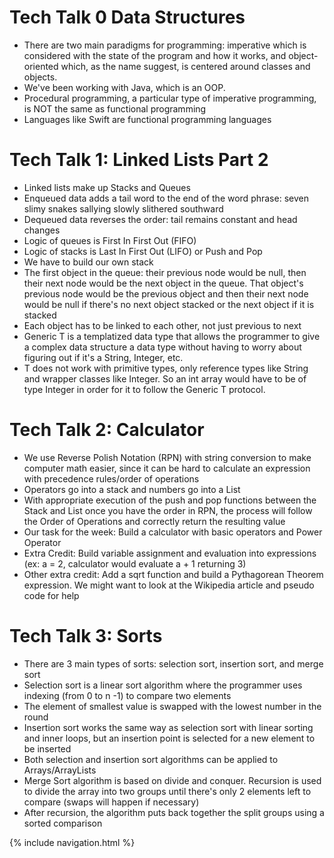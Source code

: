 # Tech Talk 0 Data Structures
- There are two main paradigms for programming: imperative which is considered with the state of the program and how it works, and object-oriented which, as the name suggest, is centered around classes and objects.
- We've been working with Java, which is an OOP.
- Procedural programming, a particular type of imperative programming, is NOT the same as functional programming
- Languages like Swift are functional programming languages

# Tech Talk 1: Linked Lists Part 2
- Linked lists make up Stacks and Queues
- Enqueued data adds a tail word to the end of the word phrase: seven slimy snakes sallying slowly slithered southward
- Dequeued data reverses the order: tail remains constant and head changes
- Logic of queues is First In First Out (FIFO)
- Logic of stacks is Last In First Out (LIFO) or Push and Pop
- We have to build our own stack
- The first object in the queue: their previous node would be null, then their next node would be the next object in the queue. That object's previous node would be the previous object and then their next node would be null if there's no next object stacked or the next object if it is stacked
- Each object has to be linked to each other, not just previous to next
- Generic T is a templatized data type that allows the programmer to give a complex data structure a data type without having to worry about figuring out if it's a String, Integer, etc.
- T does not work with primitive types, only reference types like String and wrapper classes like Integer. So an int array would have to be of type Integer in order for it to follow the Generic T protocol.

# Tech Talk 2: Calculator
- We use Reverse Polish Notation (RPN) with string conversion to make computer math easier, since it can be hard to calculate an expression with precedence rules/order of operations
- Operators go into a stack and numbers go into a List
- With appropriate execution of the push and pop functions between the Stack and List once you have the order in RPN, the process will follow the Order of Operations and correctly return the resulting value
- Our task for the week: Build a calculator with basic operators and Power Operator
- Extra Credit: Build variable assignment and evaluation into expressions (ex: a = 2, calculator would evaluate a + 1 returning 3)
- Other extra credit: Add a sqrt function and build a Pythagorean Theorem expression. We might want to look at the Wikipedia article and pseudo code for help

# Tech Talk 3: Sorts
- There are 3 main types of sorts: selection sort, insertion sort, and merge sort
- Selection sort is a linear sort algorithm where the programmer uses indexing (from 0 to n -1) to compare two elements
- The element of smallest value is swapped with the lowest number in the round
- Insertion sort works the same way as selection sort with linear sorting and inner loops, but an insertion point is selected for a new element to be inserted
- Both selection and insertion sort algorithms can be applied to Arrays/ArrayLists
- Merge Sort algorithm is based on divide and conquer. Recursion is used to divide the array into two groups until there's only 2 elements left to compare (swaps will happen if necessary)
- After recursion, the algorithm puts back together the split groups using a sorted comparison


{% include navigation.html %}
